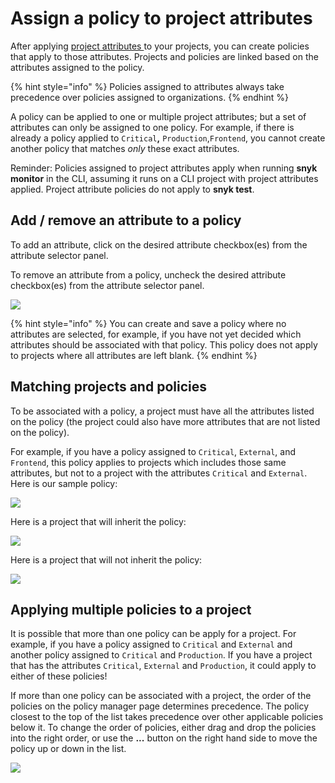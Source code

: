 # Assign a policy to project attributes

After applying [project attributes ](https://docs.snyk.io/manage-issues/introduction-to-snyk-projects/project-attributes)to your projects, you can create policies that apply to those attributes. Projects and policies are linked based on the attributes assigned to the policy.

{% hint style="info" %}
Policies assigned to attributes always take precedence over policies assigned to organizations.
{% endhint %}

A policy can be applied to one or multiple project attributes; but a set of attributes can only be assigned to one policy. For example, if there is already a policy applied to `Critical`**,** `Production`,`Frontend`, you cannot create another policy that matches _only_ these exact attributes.

Reminder: Policies assigned to project attributes apply when running **snyk monitor** in the CLI, assuming it runs on a CLI project with project attributes applied. Project attribute policies do not apply to **snyk test**.

## Add / remove an attribute to a policy

To add an attribute, click on the desired attribute checkbox(es) from the attribute selector panel.

To remove an attribute from a policy, uncheck the desired attribute checkbox(es) from the attribute selector panel.

![](../../.gitbook/assets/screenshot\_2021-03-11\_at\_1.20.42\_pm.png)

{% hint style="info" %}
You can create and save a policy where no attributes are selected, for example, if you have not yet decided which attributes should be associated with that policy. This policy does not apply to projects where all attributes are left blank.
{% endhint %}

## Matching projects and policies

To be associated with a policy, a project must have all the attributes listed on the policy (the project could also have more attributes that are not listed on the policy).

For example, if you have a policy assigned to `Critical`, `External`, and `Frontend`, this policy applies to projects which includes those same attributes, but not to a project with the attributes `Critical` and `External`.\
Here is our sample policy:

![](../../.gitbook/assets/screenshot\_2021-03-11\_at\_11.54.33\_am.png)

Here is a project that will inherit the policy:

![](../../.gitbook/assets/screenshot\_2021-03-11\_at\_12.26.02\_pm.png)

Here is a project that will not inherit the policy:

![](../../.gitbook/assets/screenshot\_2021-03-11\_at\_12.29.03\_pm.png)

## Applying multiple policies to a project

It is possible that more than one policy can be apply for a project. For example, if you have a policy assigned to `Critical` and `External` and another policy assigned to `Critical` and `Production`. If you have a project that has the attributes `Critical`, `External` and `Production`, it could apply to either of these policies!

If more than one policy can be associated with a project, the order of the policies on the policy manager page determines precedence. The policy closest to the top of the list takes precedence over other applicable policies below it. To change the order of policies, either drag and drop the policies into the right order, or use the **...** button on the right hand side to move the policy up or down in the list.

![](../../.gitbook/assets/screenshot\_2021-03-11\_at\_12.51.25\_pm.png)
